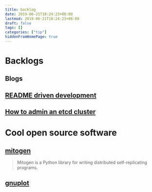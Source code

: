 ```yaml
---
title: backlog
date: 2019-06-21T18:24:23+08:00
lastmod: 2019-06-21T18:24:23+08:00
draft: false
tags: []
categories: ["tip"]
hiddenFromHomePage: true
---
```


# Backlogs

## Blogs

## [README driven development](http://tom.preston-werner.com/2010/08/23/readme-driven-development.html)

## [How to admin an etcd cluster](https://github.com/etcd-io/etcd/blob/34fcabab55585b39835820278da4de65b3463358/Documentation/v2/admin_guide.md)

# Cool open source software

## [mitogen](https://github.com/dw/mitogen)
> Mitogen is a Python library for writing distributed self-replicating programs.

## [gnuplot](http://www.gnuplot.info/)


